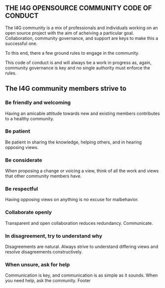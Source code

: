 THE I4G OPENSOURCE COMMUNITY CODE OF CONDUCT
----------------------------------

The I4G community is a mix of professionals and individuals working on an open source project with the aim of acheiving a particular goal. Collaboration, community governance, and support are keys to make this a successful one.

To this end, there a few ground rules to engage in the community.

This code of conduct is and will always be a work in progress as, again, community governance is key and no single authority must enforce the rules.

## The I4G community members strive to

### Be friendly and welcoming

Having an amicable attitude towards new and existing members contributes to a healthy community.

### Be patient

Be patient in sharing the knowledge, helping others, and in hearing opposing views.

### Be considerate

When proposing a change or voicing a view, think of all the work and views that other community members have.

### Be respectful

Having opposing views on anything is no excuse for malbehavior.

### Collaborate openly

Transparent and open collaboration reduces redundancy. Communicate.

### In disagreement, try to understand why

Disagreements are natural. Always strive to understand differing views and resolve disagreements constructively.

### When unsure, ask for help

Communication is key, and communication is as simple as it sounds. When you need help, ask the community.
Footer